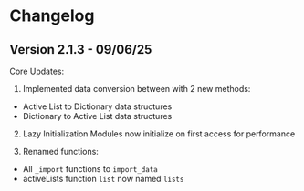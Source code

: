 # Changelog
## Version 2.1.3 - 09/06/25
Core Updates:

1. Implemented data conversion between with 2 new methods:
  - Active List to Dictionary data structures
  - Dictionary to Active List data structures

2. Lazy Initialization
Modules now initialize on first access for performance

3. Renamed functions:
  - All `_import` functions to `import_data`
  - activeLists function `list` now named `lists`
